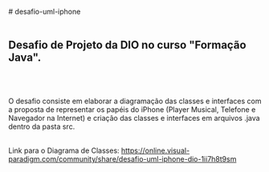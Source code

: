#   d e s a f i o - u m l - i p h o n e 
<br>
<br>

## Desafio de Projeto da DIO no curso "Formação Java".
<br>
<br>

O desafio consiste em elaborar a diagramação das classes e interfaces com a proposta de representar os papéis do iPhone (Player Musical, Telefone e Navegador na Internet) e criação das classes e interfaces em arquivos .java dentro da pasta src.
<br>
<br>

Link para o Diagrama de Classes: https://online.visual-paradigm.com/community/share/desafio-uml-iphone-dio-1ii7h8t9sm
 
 
